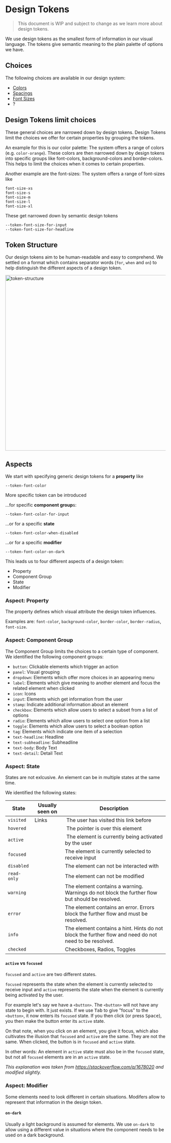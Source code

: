 # Design Tokens

> This document is WIP and subject to change as we learn more about design tokens.

We use design tokens as the smallest form of information in our visual language.
The tokens give semantic meaning to the plain palette of options we have.

## Choices

The following choices are available in our design system:

- [Colors](#)
- [Spacings](#)
- [Font Sizes](#)
- ?

## Design Tokens limit choices

These general choices are narrowed down by design tokens. Design Tokens
limit the choices we offer for certain properties by grouping the tokens.

An example for this is our color palette: The system offers a range of colors
(e.g. `color-orange`). These colors are then narrowed down by design tokens into
specific groups like font-colors, background-colors and border-colors. This
helps to limit the choices when it comes to certain properties.

Another example are the font-sizes: The system offers a range of font-sizes like

```
font-size-xs
font-size-s
font-size-m
font-size-l
font-size-xl
```

These get narrowed down by semantic design tokens

```
--token-font-size-for-input
--token-font-size-for-headline
```

## Token Structure

Our design tokens aim to be human-readable and easy to comprehend. We settled on
a format which contains separator words (`for`, `when` and `on`) to help distinguish
the different aspects of a design token.

<img src="https://pbs.twimg.com/media/DsD1XN-XgAAb9lx.jpg" alt="token-structure" width="552" />

## Aspects

We start with specifying generic design tokens for a **property** like

```
--token-font-color
```

More specific token can be introduced

...for specific **component group**s:

```
--token-font-color-for-input
```

...or for a specific **state**

```
--token-font-color-when-disabled
```

...or for a specific **modifier**

```
--token-font-color-on-dark
```

This leads us to four different aspects of a design token:

- Property
- Component Group
- State
- Modifier

### Aspect: Property

The property defines which visual attribute the design token influences.

Examples are: `font-color`, `background-color`, `border-color`, `border-radius`, `font-size`.

### Aspect: Component Group

The Component Group limits the choices to a certain type of component. We identified the following component groups:

- `button`: Clickable elements which trigger an action
- `panel`: Visual grouping
- `dropdown`: Elements which offer more choices in an appearing menu
- `label`: Elements which give meaning to another element and focus the related element when clicked
- `icon`: Icons
- `input`: Elements which get information from the user
- `stamp`: Indicate additional information about an element
- `checkbox`: Elements which allow users to select a subset from a list of options
- `radio`: Elements which allow users to select one option from a list
- `toggle`: Elements which allow users to select a boolean option
- `tag`: Elements which indicate one item of a selection
- `text-headline`: Headline
- `text-subheadline`: Subheadline
- `text-body`: Body Text
- `text-detail`: Detail Text

### Aspect: State

States are not exlcusive. An element can be in multiple states at the same time.

We identified the following states:

| State       | Usually seen on | Description                                                                                           |
| ----------- | --------------- | ----------------------------------------------------------------------------------------------------- |
| `visited`   | Links           |  The user has visited this link before                                                                |
| `hovered`   |                 |  The pointer is over this element                                                                     |
| `active`    |                 |  The element is currently being activated by the user                                                 |
| `focused`   |                 | The element is currently selected to receive input                                                    |
| `disabled`  |                 | The element can not be interacted with                                                                |
| `read-only` |                 | The element can not be modified                                                                       |
| `warning`   |                 | The element contains a warning. Warnings do not block the further flow but should be resolved.        |
| `error`     |                 | The element contains an error. Errors block the further flow and must be resolved.                    |
| `info`      |                 | The element contains a hint. Hints do not block the further flow and need do not need to be resolved. |
| `checked`   |                 | Checkboxes, Radios, Toggles                                                                           |  | The element is checked by the user. |

#### `active` vs `focused`

`focused` and `active` are two different states.

`focused` represents the state when the element is currently selected to receive input and `active` represents the state when the element is currently being activated by the user.

For example let's say we have a `<button>`. The `<button>` will not have any state to begin with. It just exists. If we use <kbd>Tab</kbd> to give "focus" to the `<button>`, it now enters its `focused` state. If you then click (or press <kbd>Space</kbd>), you then make the button enter its `active` state.

On that note, when you click on an element, you give it focus, which also cultivates the illusion that `focused` and `active` are the same. They are not the same. When clicked, the button is in `focused` and `active` state.

In other words: An element in `active` state must also be in the `focused` state, but not all `focused` elements are in an `active` state.

_This explanation was taken from https://stackoverflow.com/a/1678020 and modified slightly._

### Aspect: Modifier

Some elements need to look different in certain situations. Modifers allow to
represent that information in the design token.

#### `on-dark`

Usually a light background is assumed for elements. We use `on-dark` to allow using a different value in situations where the component needs to be used on a dark background.
